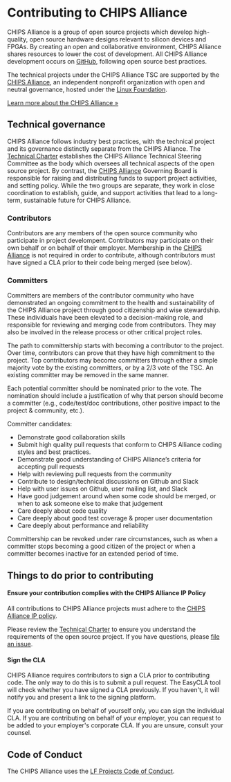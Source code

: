 # Contributing to CHIPS Alliance

CHIPS Alliance is a group of open source projects which develop high-quality, open source hardware designs relevant to silicon devices and FPGAs. By creating an open and collaborative environment, CHIPS Alliance shares resources to lower the cost of development. All CHIPS Alliance development occurs on [GitHub](https://github.com/chipsalliance), following open source best practices.

The technical projects under the CHIPS Alliance TSC are supported by the [CHIPS Alliance](https://chipsalliance.org), an independent nonprofit organization with open and neutral governance, hosted under the [Linux Foundation](https://linuxfoundation.org).

[Learn more about the CHIPS Alliance »](https://chipsalliance.org)

## Technical governance

CHIPS Alliance follows industry best practices, with the technical project and its governance distinctly separate from the CHIPS Alliance. The [Technical Charter](https://github.com/chipsalliance/tsc/blob/master/CHARTER.md) establishes the CHIPS Alliance Technical Steering Committee as the body which oversees all technical aspects of the open source project. By contrast, the [CHIPS Alliance](https://chipsalliance.org) Governing Board is responsible for raising and distributing funds to support project activities, and setting policy. While the two groups are separate, they work in close coordination to establish, guide, and support activities that lead to a long-term, sustainable future for CHIPS Alliance.

### Contributors

Contributors are any members of the open source community who participate in project develompent. Contributors may participate on their own behalf or on behalf of their employer. Membership in the [CHIPS Alliance](https://chipsalliance.org) is not required in order to contribute, although contributors must have signed a CLA prior to their code being merged (see below).

### Committers

Committers are members of the contributor community who have demonstrated an ongoing commitment to the health and sustainability of the CHIPS Alliance project through good citizenship and wise stewardship. These individuals have been elevated to a decision-making role, and responsible for reviewing and merging code from contributors. They may also be involved in the release process or other critical project roles.

The path to committership starts with becoming a contributor to the project. Over time, contributors can prove that they have high commitment to the project.  Top contributors may become committers through either a simple majority vote by the existing committers, or by a 2/3 vote of the TSC.  An existing committer may be removed in the same manner.

Each potential committer should be nominated prior to the vote.  The nomination should include a justification of why that person should become a committer (e.g., code/test/doc contributions, other positive impact to the project & community, etc.).

Committer candidates:

* Demonstrate good collaboration skills
* Submit high quality pull requests that conform to CHIPS Alliance coding styles and best practices.
* Demonstrate good understanding of CHIPS Alliance’s criteria for accepting pull requests
* Help with reviewing pull requests from the community
* Contribute to design/technical discussions on Github and Slack
* Help with user issues on Github, user mailing list, and Slack
* Have good judgement around when some code should be merged, or when to ask someone else to make that judgement
* Care deeply about code quality
* Care deeply about good test coverage & proper user documentation
* Care deeply about performance and reliability

Committership can be revoked under rare circumstances, such as when a committer stops becoming a good citizen of the project or when a committer becomes inactive for an extended period of time.

## Things to do prior to contributing

#### Ensure your contribution complies with the CHIPS Alliance IP Policy

All contributions to CHIPS Alliance projects must adhere to the [CHIPS Alliance IP policy](https://github.com/chipsalliance/tsc/blob/master/CHARTER.md#intellectual-property-policy).

Please review the [Technical Charter](https://github.com/chipsalliance/tsc/blob/master/CHARTER.md) to ensure you understand the requirements of the open source project. If you have questions, please [file an issue](https://github.com/chipsalliance/tsc/issues).

#### Sign the CLA

CHIPS Alliance requires contributors to sign a CLA prior to contributing code. The only way to do this is to submit a pull request. The EasyCLA tool will check whether you have signed a CLA previously. If you haven't, it will notify you and present a link to the signing platform.

If you are contributing on behalf of yourself only, you can sign the individual CLA. If you are contributing on behalf of your employer, you can request to be added to your employer's corporate CLA. If you are unsure, consult your counsel.

## Code of Conduct

The CHIPS Alliance uses the [LF Projects Code of Conduct](https://lfprojects.org/policies/code-of-conduct/).
